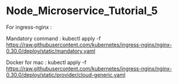 # Node_Microservice_Tutorial_5

For ingress-nginx :

Mandatory command :
kubectl apply -f https://raw.githubusercontent.com/kubernetes/ingress-nginx/nginx-0.30.0/deploy/static/mandatory.yaml


Docker for mac :
kubectl apply -f https://raw.githubusercontent.com/kubernetes/ingress-nginx/nginx-0.30.0/deploy/static/provider/cloud-generic.yaml